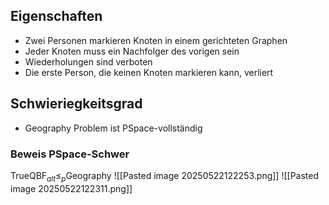 ## Eigenschaften 
 - Zwei Personen markieren Knoten in einem gerichteten Graphen
 - Jeder Knoten muss ein Nachfolger des vorigen sein
 - Wiederholungen sind verboten
 - Die erste Person, die keinen Knoten markieren kann, verliert

## Schwieriegkeitsgrad
- Geography Problem ist PSpace-vollständig
### Beweis PSpace-Schwer
$\text{TrueQBF}_{alt} \leq_{p} \text{Geography}$
![[Pasted image 20250522122253.png]]
![[Pasted image 20250522122311.png]]
